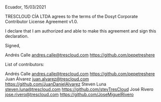 Ecuador, 15/03/2021

TRESCLOUD CÍA LTDA agrees to the terms of the Dosyt Corporate Contributor License
Agreement v1.0.

I declare that I am authorized and able to make this agreement and sign this
declaration.

Signed,

Andrés Calle andres.calle@trescloud.com https://github.com/pepetreshere

List of contributors:

Andrés Calle andres.calle@trescloud.com https://github.com/pepetreshere
Juan Álvarez juan.alvarez@trescloud.com https://github.com/JuanDanielAlvarez
Steven Luna steven.luna@trescloud.com https://github.com/stevTresCloud
José Rivero jose.rivero@trescloud.com https://github.com/JoseMiguelRivero
